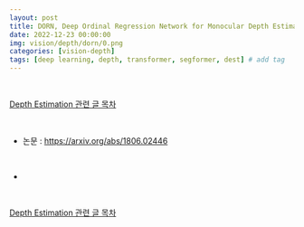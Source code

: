 ```yaml
---
layout: post
title: DORN, Deep Ordinal Regression Network for Monocular Depth Estimation
date: 2022-12-23 00:00:00
img: vision/depth/dorn/0.png
categories: [vision-depth]
tags: [deep learning, depth, transformer, segformer, dest] # add tag
---
```


<br>

[Depth Estimation 관련 글 목차](https://gaussian37.github.io/vision-depth-table/)

<br>

- 논문 : https://arxiv.org/abs/1806.02446

<br>

- 



<br>

[Depth Estimation 관련 글 목차](https://gaussian37.github.io/vision-depth-table/)

<br>
